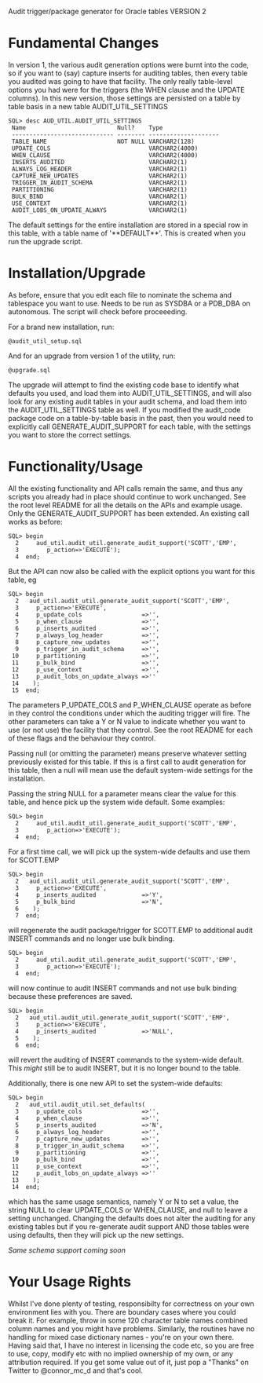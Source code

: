 Audit trigger/package generator for Oracle tables VERSION 2

Fundamental Changes
===================
In version 1, the various audit generation options were burnt into the code, so if you want to (say) capture inserts for auditing tables, then every table you audited was going to have that facility. The only really table-level options you had were for the triggers (the WHEN clause and the UPDATE columns). In this new version, those settings are persisted on a table by table basis in a new table AUDIT_UTIL_SETTINGS

    SQL> desc AUD_UTIL.AUDIT_UTIL_SETTINGS
     Name                          Null?    Type
     ----------------------------- -------- --------------------
     TABLE_NAME                    NOT NULL VARCHAR2(128)
     UPDATE_COLS                            VARCHAR2(4000)
     WHEN_CLAUSE                            VARCHAR2(4000)
     INSERTS_AUDITED                        VARCHAR2(1)
     ALWAYS_LOG_HEADER                      VARCHAR2(1)
     CAPTURE_NEW_UPDATES                    VARCHAR2(1)
     TRIGGER_IN_AUDIT_SCHEMA                VARCHAR2(1)
     PARTITIONING                           VARCHAR2(1)
     BULK_BIND                              VARCHAR2(1)
     USE_CONTEXT                            VARCHAR2(1)
     AUDIT_LOBS_ON_UPDATE_ALWAYS            VARCHAR2(1)

The default settings for the entire installation are stored in a special row in this table, with a table name of '\*\*DEFAULT\*\*'. This is created when you run the upgrade script.

Installation/Upgrade
====================
As before, ensure that you edit each file to nominate the schema and tablespace you want to use. Needs to be run as SYSDBA or a PDB_DBA on autonomous. The script will check before proceeeding.

For a brand new installation, run:

    @audit_util_setup.sql

And for an upgrade from version 1 of the utility, run:

    @upgrade.sql
    
The upgrade will attempt to find the existing code base to identify what defaults you used, and load them into AUDIT_UTIL_SETTINGS, and will also look for any existing audit tables in your audit schema, and load them into the AUDIT_UTIL_SETTINGS table as well. If you modified the audit_code package code on a table-by-table basis in the past, then you would need to explicitly call GENERATE_AUDIT_SUPPORT for each table, with the settings you want to store the correct settings.

Functionality/Usage
===================
All the existing functionality and API calls remain the same, and thus any scripts you already had in place should continue to work unchanged. See the root level README for all the details on the APIs and example usage.  Only the GENERATE_AUDIT_SUPPORT has been extended. An existing call works as before:

    SQL> begin
      2     aud_util.audit_util.generate_audit_support('SCOTT','EMP',
      3        p_action=>'EXECUTE');
      4  end;

But the API can now also be called with the explicit options you want for this table, eg

    SQL> begin
      2   aud_util.audit_util.generate_audit_support('SCOTT','EMP',
      3     p_action=>'EXECUTE',
      4     p_update_cols                 =>'',
      5     p_when_clause                 =>'',
      6     p_inserts_audited             =>'',
      7     p_always_log_header           =>'',
      8     p_capture_new_updates         =>'',
      9     p_trigger_in_audit_schema     =>'',
     10     p_partitioning                =>'',
     11     p_bulk_bind                   =>'',
     12     p_use_context                 =>'',
     13     p_audit_lobs_on_update_always =>''
     14    );
     15  end;

The parameters P_UPDATE_COLS and P_WHEN_CLAUSE operate as before in they control the conditions under which the auditing trigger will fire. The other parameters can take a Y or N value to indicate whether you want to use (or not use) the facility that they control.  See the root README for each of these flags and the behaviour they control.

Passing null (or omitting the parameter) means preserve whatever setting previously existed for this table. If this is a first call to audit generation for this table, then a null will mean use the default system-wide settings for the installation.

Passing the string NULL for a parameter means clear the value for this table, and hence pick up the system wide default. Some examples:

    SQL> begin
      2     aud_util.audit_util.generate_audit_support('SCOTT','EMP',
      3        p_action=>'EXECUTE');
      4  end;
      
For a first time call, we will pick up the system-wide defaults and use them for SCOTT.EMP

    SQL> begin
      2   aud_util.audit_util.generate_audit_support('SCOTT','EMP',
      3     p_action=>'EXECUTE',
      4     p_inserts_audited             =>'Y',
      5     p_bulk_bind                   =>'N',
      6    );
      7  end;

will regenerate the audit package/trigger for SCOTT.EMP to additional audit INSERT commands and no longer use bulk binding.

    SQL> begin
      2     aud_util.audit_util.generate_audit_support('SCOTT','EMP',
      3        p_action=>'EXECUTE');
      4  end;

will now continue to audit INSERT commands and not use bulk binding because these preferences are saved.

    SQL> begin
      2   aud_util.audit_util.generate_audit_support('SCOTT','EMP',
      3     p_action=>'EXECUTE',
      4     p_inserts_audited             =>'NULL',
      5    );
      6  end;

will revert the auditing of INSERT commands to the system-wide default. This *might* still be to audit INSERT, but it is no longer bound to the table.


Additionally, there is one new API to set the system-wide defaults:

    SQL> begin
      2   aud_util.audit_util.set_defaults(
      3     p_update_cols                 =>'',
      4     p_when_clause                 =>'',
      5     p_inserts_audited             =>'N',
      6     p_always_log_header           =>'',
      7     p_capture_new_updates         =>'',
      8     p_trigger_in_audit_schema     =>'',
      9     p_partitioning                =>'',
     10     p_bulk_bind                   =>'',
     11     p_use_context                 =>'',
     12     p_audit_lobs_on_update_always =>''
     13    );
     14  end;

which has the same usage semantics, namely Y or N to set a value, the string NULL to clear UPDATE_COLS or WHEN_CLAUSE, and null to leave a setting unchanged. Changing the defaults does not alter the auditing for any existing tables but if you re-generate audit support AND those tables were using defaults, then they will pick up the new settings.

*Same schema support coming soon*

Your Usage Rights
=================
Whilst I've done plenty of testing, responsibilty for correctness on your own environment lies with you. There are boundary cases where you could break it. For example, throw in some 120 character table names combined column names and you might have problems. Similarly, the routines have no handling for mixed case dictionary names - you're on your own there. Having said that, I have no interest in licensing the code etc, so you are free to use, copy, modify etc with no implied ownership of my own, or any attribution required. If you get some value out of it, just pop a "Thanks" on Twitter to @connor_mc_d and that's cool.
